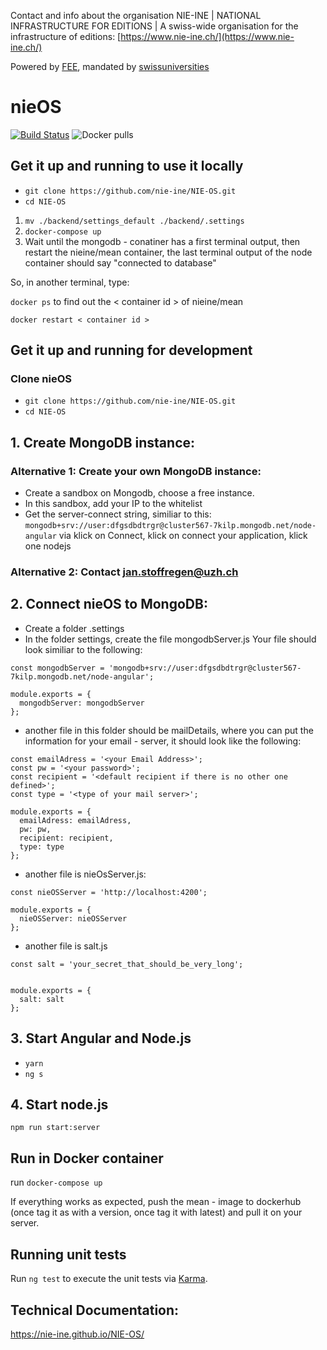 Contact and info about the organisation NIE-INE | NATIONAL INFRASTRUCTURE FOR EDITIONS | A swiss-wide organisation for the infrastructure of editions: [https://www.nie-ine.ch/](https://www.nie-ine.ch/)

Powered by [FEE](http://www.fee.unibas.ch/), mandated by [swissuniversities](https://www.swissuniversities.ch/)

# nieOS

[![Build Status](https://travis-ci.org/nie-ine/NIE-OS.svg?branch=devel)](https://travis-ci.org/nie-ine/NIE-OS)
![Docker pulls](https://img.shields.io/docker/pulls/nieine/nieos.svg)

## Get it up and running to use it locally

 - ``git clone https://github.com/nie-ine/NIE-OS.git``
 - ``cd NIE-OS``
 
1. ```mv ./backend/settings_default ./backend/.settings```
2. ```docker-compose up```
3. Wait until the mongodb - conatiner has a first terminal output, then restart the nieine/mean container, the last terminal output of the node container should say  "connected to database"

So, in another terminal, type:

```docker ps``` to find out the < container id > of nieine/mean

```docker restart < container id >```


## Get it up and running for development

### Clone nieOS
 - ``git clone https://github.com/nie-ine/NIE-OS.git``
 - ``cd NIE-OS``

## 1. Create MongoDB instance:

### Alternative 1: Create your own MongoDB instance:
 - Create a sandbox on Mongodb, choose a free instance.
 - In this sandbox, add your IP to the whitelist
 - Get the server-connect string, similiar to this: ```mongodb+srv://user:dfgsdbdtrgr@cluster567-7kilp.mongodb.net/node-angular``` via klick on Connect, klick on connect your application, klick one nodejs

### Alternative 2: Contact jan.stoffregen@uzh.ch

## 2. Connect nieOS to MongoDB: 
 - Create a folder .settings
 - In the folder settings, create the file mongodbServer.js Your file should look similiar to the following:

 
```
const mongodbServer = 'mongodb+srv://user:dfgsdbdtrgr@cluster567-7kilp.mongodb.net/node-angular';

module.exports = {
  mongodbServer: mongodbServer
};
```

- another file in this folder should be mailDetails, where you can put the information for your email - server, it should look like the following:

```
const emailAdress = '<your Email Address>';
const pw = '<your password>';
const recipient = '<default recipient if there is no other one defined>';
const type = '<type of your mail server>';

module.exports = {
  emailAdress: emailAdress,
  pw: pw,
  recipient: recipient,
  type: type
};
```

- another file is nieOsServer.js:

```
const nieOSServer = 'http://localhost:4200';

module.exports = {
  nieOSServer: nieOSServer
};

```

- another file is salt.js


```
const salt = 'your_secret_that_should_be_very_long';


module.exports = {
  salt: salt
};

```


## 3. Start Angular and Node.js

 - ``yarn``
 - ``ng s``

## 4. Start node.js
```npm run start:server```

## Run in Docker container 
run ```docker-compose up```

If everything works as expected, push the mean - image to dockerhub (once tag it as with a version, once tag it with latest) and pull it on your server.

## Running unit tests

Run `ng test` to execute the unit tests via [Karma](https://karma-runner.github.io).

## Technical Documentation:

https://nie-ine.github.io/NIE-OS/
